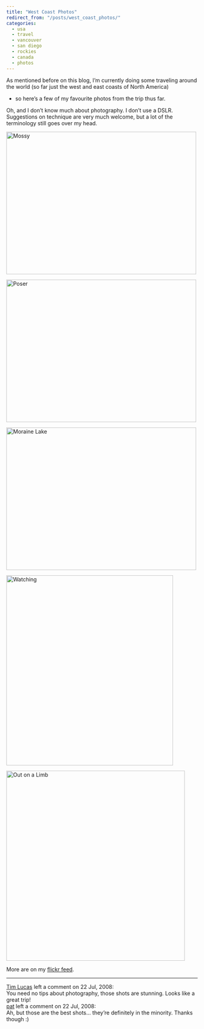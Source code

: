 ```yaml
---
title: "West Coast Photos"
redirect_from: "/posts/west_coast_photos/"
categories:
  - usa
  - travel
  - vancouver
  - san diego
  - rockies
  - canada
  - photos
---
```

As mentioned before on this blog, I’m currently doing some traveling
around the world (so far just the west and east coasts of North America)
- so here’s a few of my favourite photos from the trip thus far.

Oh, and I don’t know much about photography. I don’t use a DSLR.
Suggestions on technique are very much welcome, but a lot of the
terminology still goes over my head.

<a href="http://www.flickr.com/photos/freelancing_god/2625754028/" title="Mossy by freelancing god, on Flickr"><img src="https://farm4.static.flickr.com/3055/2625754028_3de6e66ff5.jpg" width="500" height="375" alt="Mossy" /></a>

<a href="http://www.flickr.com/photos/freelancing_god/2638694895/" title="Poser by freelancing god, on Flickr"><img src="https://farm4.static.flickr.com/3135/2638694895_5ef6b65664.jpg" width="500" height="375" alt="Poser" /></a>

<a href="http://www.flickr.com/photos/freelancing_god/2642760424/" title="Moraine Lake by freelancing god, on Flickr"><img src="https://farm4.static.flickr.com/3083/2642760424_fbcb0d8bf0.jpg" width="500" height="375" alt="Moraine Lake" /></a>

<a href="http://www.flickr.com/photos/freelancing_god/2646766214/" title="Watching by freelancing god, on Flickr"><img src="https://farm4.static.flickr.com/3060/2646766214_cbbdac2f71.jpg" width="439" height="500" alt="Watching" /></a>

<a href="http://www.flickr.com/photos/freelancing_god/2647578720/" title="Out on a Limb by freelancing god, on Flickr"><img src="https://farm4.static.flickr.com/3014/2647578720_783ccc7ed7.jpg" width="470" height="500" alt="Out on a Limb" /></a>

More are on my [flickr
feed](http://www.flickr.com/photos/freelancing_god/).

------------------------------------------------------------------------

<div class="comments">
<div class="comment-author">
<a href="http://toolmantim.com">Tim Lucas</a> left a comment on 22 Jul,
2008:</div>

<div class="comment" markdown="1">
You need no tips about photography, those shots are stunning. Looks like
a great trip!

</div>
<div class="comment-author">
<a href="http://freelancing-gods.com">pat</a> left a comment on 22 Jul,
2008:</div>

<div class="comment" markdown="1">
Ah, but those are the best shots… they’re definitely in the minority.
Thanks though :)

</div>
</div>

